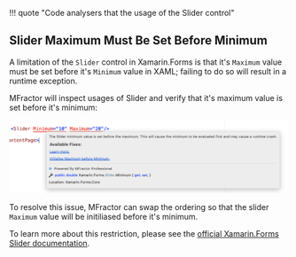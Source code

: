 !!! quote "Code analysers that the usage of the Slider control"

## Slider Maximum Must Be Set Before Minimum

A limitation of the `Slider` control in Xamarin.Forms is that it's `Maximum` value must be set before it's `Minimum` value in XAML; failing to do so will result in a runtime exception.

MFractor will inspect usages of Slider and verify that it's maximum value is set before it's minimum:

![Slider Max Before Min Analysis](/img/xamarin-forms/slider-max-min.png)

To resolve this issue, MFractor can swap the ordering so that the slider `Maximum` value will be initiliased before it's minimum.

To learn more about this restriction, please see the [official Xamarin.Forms Slider documentation](https://docs.microsoft.com/en-us/xamarin/xamarin-forms/user-interface/slider#precautions).
